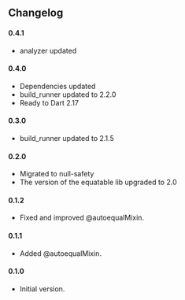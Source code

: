 ## Changelog

#### 0.4.1
- analyzer updated

#### 0.4.0
- Dependencies updated
- build_runner updated to 2.2.0
- Ready to Dart 2.17

#### 0.3.0
 - build_runner updated to 2.1.5

#### 0.2.0
 - Migrated to null-safety
 - The version of the equatable lib upgraded to 2.0

#### 0.1.2
 - Fixed and improved @autoequalMixin.

#### 0.1.1
 - Added @autoequalMixin.

#### 0.1.0
 - Initial version.


